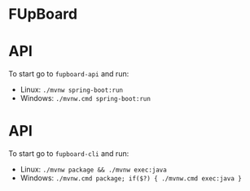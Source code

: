 # FUpBoard

# API
To start go to `fupboard-api` and run:
* Linux: `./mvnw spring-boot:run`
* Windows: `./mvnw.cmd spring-boot:run`

# API
To start go to `fupboard-cli` and run:
* Linux: `./mvnw package && ./mvnw exec:java`
* Windows: `./mvnw.cmd package; if($?) { ./mvnw.cmd exec:java }`
